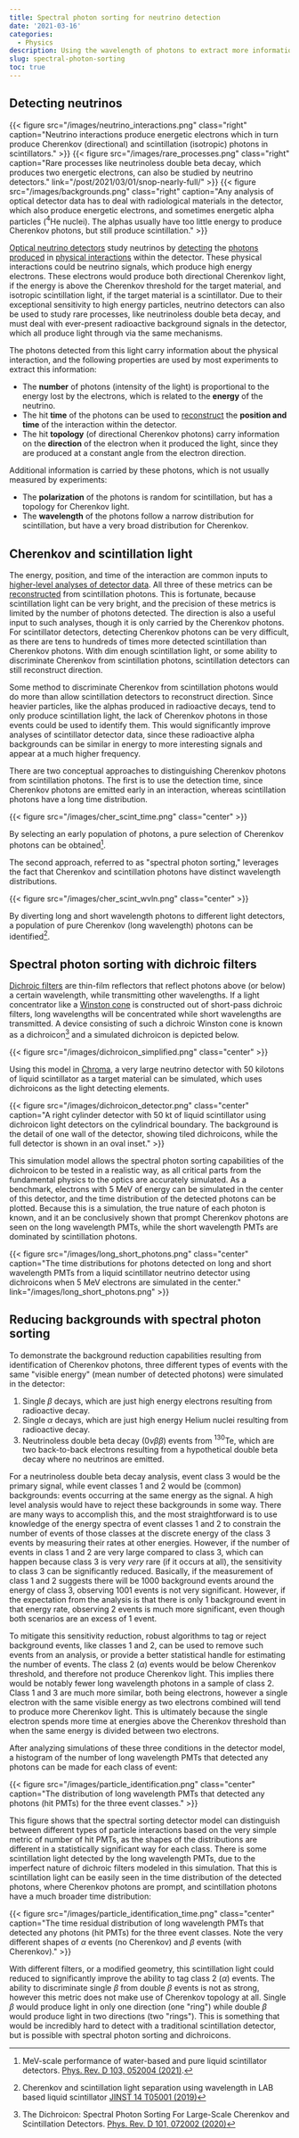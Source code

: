 ```yaml
---
title: Spectral photon sorting for neutrino detection
date: '2021-03-16'
categories:
  - Physics
description: Using the wavelength of photons to extract more information about neutrino interactions in optical detectors
slug: spectral-photon-sorting
toc: true
---
```


## Detecting neutrinos


{{< figure src="/images/neutrino_interactions.png" class="right" caption="Neutrino interactions produce energetic electrons which in turn produce Cherenkov (directional) and scintillation (isotropic) photons in scintillators." >}}
{{< figure src="/images/rare_processes.png" class="right" caption="Rare processes like neutrinoless double beta decay, which produces two energetic electrons, can also be studied by neutrino detectors." link="/post/2021/03/01/snop-nearly-full/" >}}
{{< figure src="/images/backgrounds.png" class="right" caption="Any analysis of optical detector data has to deal with radiological materials in the detector, which also produce energetic electrons, and sometimes energetic alpha particles ($^4$He nuclei). The alphas usually have too little energy to produce Cherenkov photons, but still produce scintillation." >}}

[Optical neutrino detectors](/post/2020/12/14/reconstructing-neutrino-interactions/#introduction) study neutrinos by [detecting](/post/2020/12/14/reconstructing-neutrino-interactions/#photon-detection) the [photons produced](http://localhost:1313/post/2020/12/14/reconstructing-neutrino-interactions/#optical-photon-production) in [physical interactions](/post/2020/12/14/reconstructing-neutrino-interactions/#physical-interaction) within the detector.
These physical interactions could be neutrino signals, which produce high energy electrons. 
These electrons would produce both directional Cherenkov light, if the energy is above the Cherenkov threshold for the target material, and isotropic scintillation light, if the target material is a scintillator.
Due to their exceptional sensitivity to high energy particles, neutrino detectors can also be used to study rare processes, like neutrinoless double beta decay, and must deal with ever-present radioactive background signals in the detector, which all produce light through via the same mechanisms.

The photons detected from this light carry information about the physical interaction, and the following properties are used by most experiments to extract this information:

* The **number** of photons (intensity of the light) is proportional to the energy lost by the electrons, which is related to the **energy** of the neutrino.
* The hit **time** of the photons can be used to [reconstruct](/post/2020/12/14/reconstructing-neutrino-interactions/#reconstruction) the **position and time** of the interaction within the detector.
* The hit **topology** (of directional Cherenkov photons) carry information on the **direction** of the electron when it produced the light, since they are produced at a constant angle from the electron direction. 

Additional information is carried by these photons, which is not usually measured by experiments:

* The **polarization** of the photons is random for scintillation, but has a topology for Cherenkov light.
* The **wavelength** of the photons follow a narrow distribution for scintillation, but have a very broad distribution for Cherenkov.

## Cherenkov and scintillation light

The energy, position, and time of the interaction are common inputs to [higher-level analyses of detector data](/post/2021/01/09/maximum-likelihood-python/).
All three of these metrics can be [reconstructed](/post/2020/12/14/reconstructing-neutrino-interactions/#reconstruction) from scintillation photons.
This is fortunate, because scintillation light can be very bright, and the precision of these metrics is limited by the number of photons detected.
The direction is also a useful input to such analyses, though it is only carried by the Cherenkov photons.
For scintillator detectors, detecting Cherenkov photons can be very difficult, as there are tens to hundreds of times more detected scintillation than Cherenkov photons.
With dim enough scintillation light, or some ability to discriminate Cherenkov from scintillation photons, scintillation detectors can still reconstruct direction.

Some method to discriminate Cherenkov from scintillation photons would do more than allow scintillation detectors to reconstruct direction.
Since heavier particles, like the alphas produced in radioactive decays, tend to only produce scintillation light, the lack of Cherenkov photons in those events could be used to identify them.
This would significantly improve analyses of scintillator detector data, since these radioactive alpha backgrounds can be similar in energy to more interesting signals and appear at a much higher frequency. 

There are two conceptual approaches to distinguishing Cherenkov photons from scintillation photons.
The first is to use the detection time, since Cherenkov photons are emitted early in an interaction, whereas scintillation photons have a long time distribution.

{{< figure src="/images/cher_scint_time.png" class="center" >}}

By selecting an early population of photons, a pure selection of Cherenkov photons can be obtained[^1].
[^1]: MeV-scale performance of water-based and pure liquid scintillator detectors. [Phys. Rev. D 103, 052004 (2021)](https://doi.org/10.1103/PhysRevD.103.052004).

The second approach, referred to as "spectral photon sorting," leverages the fact that Cherenkov and scintillation photons have distinct wavelength distributions.

{{< figure src="/images/cher_scint_wvln.png" class="center" >}}

By diverting long and short wavelength photons to different light detectors, a population of pure Cherenkov (long wavelength) photons can be identified[^2].
[^2]: Cherenkov and scintillation light separation using wavelength in LAB based liquid scintillator [JINST 14 T05001 (2019)](https://doi.org/10.1088/1748-0221/14/05/T05001) 

## Spectral photon sorting with dichroic filters

[Dichroic filters](https://en.wikipedia.org/wiki/Dichroic_filter) are thin-film reflectors that reflect photons above (or below) a certain wavelength, while transmitting other wavelengths. 
If a light concentrator like a [Winston cone](https://en.wikipedia.org/wiki/Winston_cone) is constructed out of short-pass dichroic filters, long wavelengths will be concentrated while short wavelengths are transmitted.
A device consisting of such a dichroic Winston cone is known as a dichroicon[^3] and a simulated dichroicon is depicted below.
[^3]: The Dichroicon: Spectral Photon Sorting For Large-Scale Cherenkov and Scintillation Detectors. [Phys. Rev. D 101, 072002 (2020)](https://doi.org/10.1103/PhysRevD.99.112007)

{{< figure src="/images/dichroicon_simplified.png" class="center" >}}

Using this model in [Chroma](/post/2020/12/07/optical-physics-chroma/), a very large neutrino detector with 50 kilotons of liquid scintillator as a target material can be simulated, which uses dichroicons as the light detecting elements.

{{< figure src="/images/dichroicon_detector.png" class="center" caption="A right cylinder detector with 50 kt of liquid scintillator using dichroicon light detectors on the cylindrical boundary. The background is the detail of one wall of the detector, showing tiled dichroicons, while the full detector is shown in an oval inset." >}}

This simulation model allows the spectral photon sorting capabilities of the dichroicon to be tested in a realistic way, as all critical parts from the fundamental physics to the optics are accurately simulated.
As a benchmark, electrons with 5 MeV of energy can be simulated in the center of this detector, and the time distribution of the detected photons can be plotted.
Because this is a simulation, the true nature of each photon is known, and it an be conclusively shown that prompt Cherenkov photons are seen on the long wavelength PMTs, while the short wavelength PMTs are dominated by scintillation photons.

{{< figure src="/images/long_short_photons.png" class="center" caption="The time distributions for photons detected on long and short wavelength PMTs from a liquid scintillator neutrino detector using dichroicons when 5 MeV electrons are simulated in the center." link="/images/long_short_photons.png" >}}

## Reducing backgrounds with spectral photon sorting

To demonstrate the background reduction capabilities resulting from identification of Cherenkov photons, three different types of events with the same "visible energy" (mean number of detected photons) were simulated in the detector:

1. Single $\beta$ decays, which are just high energy electrons resulting from radioactive decay.
2. Single $\alpha$ decays, which are just high energy Helium nuclei resulting from radioactive decay. 
3. Neutrinoless double beta decay ($0\nu\beta\beta$) events from $^{130}$Te, which are two back-to-back electrons resulting from a hypothetical double beta decay where no neutrinos are emitted.

For a neutrinoless double beta decay analysis, event class 3 would be the primary signal, while event classes 1 and 2 would be (common) backgrounds: events occurring at the same energy as the signal. 
A high level analysis would have to reject these backgrounds in some way.
There are many ways to accomplish this, and the most straightforward is to use knowledge of the energy spectra of event classes 1 and 2 to constrain the number of events of those classes at the discrete energy of the class 3 events by measuring their rates at other energies. 
However, if the number of events in class 1 and 2 are very large compared to class 3, which can happen because class 3 is very _very_ rare (if it occurs at all), the sensitivity to class 3 can be significantly reduced. 
Basically, if the measurement of class 1 and 2 suggests there will be 1000 background events around the energy of class 3, observing 1001 events is not very significant.
However, if the expectation from the analysis is that there is only 1 background event in that energy rate, observing 2 events is much more significant, even though both scenarios are an excess of 1 event. 

To mitigate this sensitivity reduction, robust algorithms to tag or reject background events, like classes 1 and 2, can be used to remove such events from an analysis, or provide a better statistical handle for estimating the number of events.
The class 2 ($\alpha$) events would be below Cherenkov threshold, and therefore not produce Cherenkov light.
This implies there would be notably fewer long wavelength photons in a sample of class 2.
Class 1 and 3 are much more similar, both being electrons, however a single electron with the same visible energy as two electrons combined will tend to produce more Cherenkov light.
This is ultimately because the single electron spends more time at energies above the Cherenkov threshold than when the same energy is divided between two electrons.

After analyzing simulations of these three conditions in the detector model, a histogram of the number of long wavelength PMTs that detected any photons can be made for each class of event:

{{< figure src="/images/particle_identification.png" class="center" caption="The distribution of long wavelength PMTs that detected any photons (hit PMTs) for the three event classes." >}}

This figure shows that the spectral sorting detector model can distinguish between different types of particle interactions based on the very simple metric of number of hit PMTs, as the shapes of the distributions are different in a statistically significant way for each class. 
There is some scintillation light detected by the long wavelength PMTs, due to the imperfect nature of dichroic filters modeled in this simulation.
That this is scintillation light can be easily seen in the time distribution of the detected photons, where Cherenkov photons are prompt, and scintillation photons have a much broader time distribution:

{{< figure src="/images/particle_identification_time.png" class="center" caption="The time residual distribution of long wavelength PMTs that detected any photons (hit PMTs) for the three event classes. Note the very different shapes of $\alpha$ events (no Cherenkov) and $\beta$ events (with Cherenkov)." >}}

With different filters, or a modified geometry, this scintillation light could reduced to significantly improve the ability to tag class 2 ($\alpha$) events. 
The ability to discriminate single $\beta$ from double $\beta$ events is not as strong, however this metric does not make use of Cherenkov topology at all.
Single $\beta$ would produce light in only one direction (one "ring") while double $\beta$ would produce light in two directions (two "rings").
This is something that would be incredibly hard to detect with a traditional scintillation detector, but is possible with spectral photon sorting and dichroicons. 
